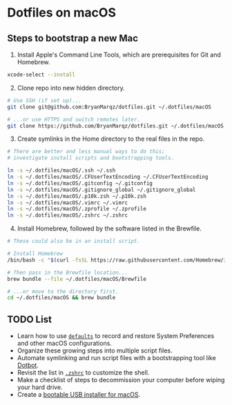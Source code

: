 # Dotfiles on macOS

## Steps to bootstrap a new Mac

1. Install Apple's Command Line Tools, which are prerequisites for Git and Homebrew.

```zsh
xcode-select --install
```


2. Clone repo into new hidden directory.

```zsh
# Use SSH (if set up)...
git clone git@github.com:BryanMarqz/dotfiles.git ~/.dotfiles/macOS

# ...or use HTTPS and switch remotes later.
git clone https://github.com/BryanMarqz/dotfiles.git ~/.dotfiles/macOS
```


3. Create symlinks in the Home directory to the real files in the repo.

```zsh
# There are better and less manual ways to do this;
# investigate install scripts and bootstrapping tools.

ln -s ~/.dotfiles/macOS/.ssh ~/.ssh
ln -s ~/.dotfiles/macOS/.CFUserTextEncoding ~/.CFUserTextEncoding
ln -s ~/.dotfiles/macOS/.gitconfig ~/.gitconfig
ln -s ~/.dotfiles/macOS/.gitignore_global ~/.gitignore_global
ln -s ~/.dotfiles/macOS/.p10k.zsh ~/.p10k.zsh
ln -s ~/.dotfiles/macOS/.vimrc ~/.vimrc
ln -s ~/.dotfiles/macOS/.zprofile ~/.zprofile
ln -s ~/.dotfiles/macOS/.zshrc ~/.zshrc
```


4. Install Homebrew, followed by the software listed in the Brewfile.

```zsh
# These could also be in an install script.

# Install Homebrew
/bin/bash -c "$(curl -fsSL https://raw.githubusercontent.com/Homebrew/install/HEAD/install.sh)"

# Then pass in the Brewfile location...
brew bundle --file ~/.dotfiles/macOS/Brewfile

# ...or move to the directory first.
cd ~/.dotfiles/macOS && brew bundle
```


## TODO List

- Learn how to use [`defaults`](https://macos-defaults.com/#%F0%9F%99%8B-what-s-a-defaults-command) to record and restore System Preferences and other macOS configurations.
- Organize these growing steps into multiple script files.
- Automate symlinking and run script files with a bootstrapping tool like [Dotbot](https://github.com/anishathalye/dotbot).
- Revisit the list in [`.zshrc`](.zshrc) to customize the shell.
- Make a checklist of steps to decommission your computer before wiping your hard drive.
- Create a [bootable USB installer for macOS](https://support.apple.com/en-us/HT201372).

